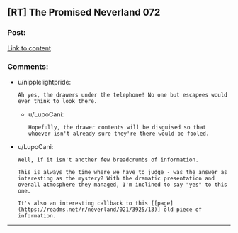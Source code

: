 ## [RT] The Promised Neverland 072

### Post:

[Link to content](https://readms.net/r/neverland/072/4849/1)

### Comments:

- u/nipplelightpride:
  ```
  Ah yes, the drawers under the telephone! No one but escapees would ever think to look there.
  ```

  - u/LupoCani:
    ```
    Hopefully, the drawer contents will be disguised so that whoever isn't already sure they're there would be fooled.
    ```

- u/LupoCani:
  ```
  Well, if it isn't another few breadcrumbs of information.

  This is always the time where we have to judge - was the answer as interesting as the mystery? With the dramatic presentation and overall atmosphere they managed, I'm inclined to say "yes" to this one.

  It's also an interesting callback to this [[page](https://readms.net/r/neverland/021/3925/13)] old piece of information.
  ```

---

